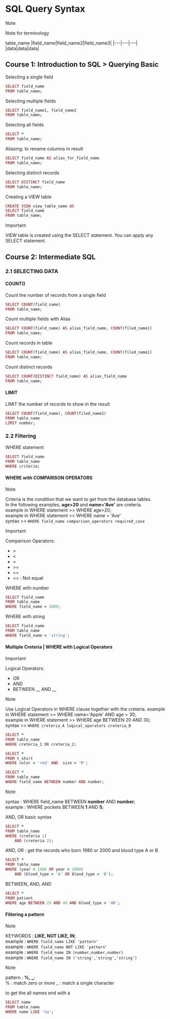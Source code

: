# SQL Query Syntax

> [!NOTE]  
> Note for terminology  

table_name
|field_name|field_name2|field_name3|
|---|---|---|
|data|data|data|

## Course 1: Introduction to SQL > Querying Basic

Selecting a single field
```ruby
SELECT field_name  
FROM table_name;  
```

Selecting multiple fields
```ruby
SELECT field_name1, field_name2  
FROM table_name;
```

Selecting all fields
```ruby
SELECT *   
FROM table_name;
```

Aliasing: to rename columns in result
```ruby
SELECT field_name AS alias_for_field_name
FROM table_name;
```

Selecting distinct records
```ruby
SELECT DISTINCT field_name
FROM table_name;
```

Creating a VIEW table
```ruby
CREATE VIEW view_table_name AS
SELECT field_name
FROM table_name;
```
> [!IMPORTANT]  
> VIEW table is created using the SELECT statement. You can apply any SELECT statement.

## Course 2: Intermediate SQL

### 2.1 SELECTING DATA 
#### COUNT()

Count the number of records from a single field
```ruby
SELECT COUNT(field_name)
FROM table_name;
```

Count multiple fields with Alias
```ruby
SELECT COUNT(field_name) AS alias_field_name, COUNT(filed_name1)
FROM table_name;
```

Count records in table
```ruby
SELECT COUNT(field_name) AS alias_field_name, COUNT(filed_name1)
FROM table_name;
```

Count distinct records
```ruby
SELECT COUNT(DISTINCT field_name) AS alias_field_name
FROM table_name;
```

#### LIMIT
LIMIT the number of records to show in the result
```ruby
SELECT COUNT(field_name), COUNT(filed_name1)
FROM table_name
LIMIT number;
```

### 2.2 Filtering

WHERE statement
```ruby
SELECT field_name
FROM table_name
WHERE criteria;
```
#### WHERE with COMPARISON OPERATORS
> [!NOTE]  
> Criteria is the condition that we want to get from the database tables.   
> In the following examples, **age>20** and **name='Ave'** are creteria.   
> example in WHERE statement >> WHERE age>20;  
> example in WHERE statement >> WHERE name = 'Ave'  
> syntax  >> ```WHERE field_name comparison_operators required_case```

> [!IMPORTANT]   
> Comparison Operators:
> - \>
> - \<
> - \=
> - \>=
> - \<=
> - \<> : Not equal  

WHERE with number
```ruby
SELECT field_name
FROM table_name
WHERE field_name > 1000;
```

WHERE with string
```ruby
SELECT field_name
FROM table_name
WHERE field_name = 'string';
```

#### Multiple Creteria | WHERE with Logical Operators

> [!IMPORTANT]   
> Logical Operators:
> - OR
> - AND
> - BETWEEN __ AND __

> [!NOTE]  
> Use Logical Operators in WHERE clause together with the creteria.
> example in WHERE statement >> WHERE name='Apple' AND age = 30;  
> example in WHERE statement >> WHERE age BETWEEN 20 AND 30;  
> syntax  >> ```WHERE creteria_A logical_operators creteria_B```

```ruby
SELECT *
FROM table_name
WHERE creteria_1 OR creteria_2;
```

```ruby
SELECT *
FROM t_shirt
WHERE color = 'red' AND  size = 'M';
```

```ruby
SELECT *
FROM table_name
WHERE field_name BETWEEN number AND number;
```
> [!NOTE]   
> syntax : WHERE field_name BETWEEN **number** AND **number**;  
> example : WHERE pockets BETWEEN **1** AND **5**;

AND, OR basic syntax
```ruby
SELECT *
FROM table_name
WHERE (creteria 1) 
    AND (creteria 2);
```
AND, OR : get the records who born 1980 or 2000 and blood type A or B
```ruby
SELECT *
FROM table_name
WHERE (year = 1980 OR year = 2000) 
    AND (blood_type = 'A' OR blood_type = 'B');
```

BETWEEN, AND, AND
```ruby
SELECT *
FROM patient
WHERE age BETWEEN 25 AND 40 AND blood_type = 'AB';
```

#### Filtering a pattern
> [!NOTE]   
> KEYWORDS : **LIKE, NOT LIKE, IN**;  
> example : ```WHERE field_name LIKE 'pattern'```  
> example : ```WHERE field_name NOT LIKE 'pattern'```  
> example : ```WHERE field_name IN (number,number,number)```  
> example : ```WHERE field_name IN ('string','string','string')```

> [!NOTE]   
> pattern : **%, _**;  
> % : match zero or more
> _ : match a single character

to get the all names end with a
```ruby
SELECT name
FROM table_name
WHERE name LIKE '%a';
```